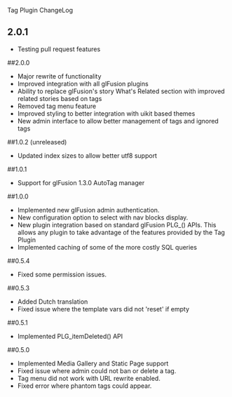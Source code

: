 Tag Plugin ChangeLog

## 2.0.1
  - Testing pull request features

##2.0.0
  - Major rewrite of functionality
  - Improved integration with all glFusion plugins
  - Ability to replace glFusion's story What's Related section with improved related stories based on tags
  - Removed tag menu feature
  - Improved styling to better integration with uikit based themes
  - New admin interface to allow better management of tags and ignored tags

##1.0.2 (unreleased)
  - Updated index sizes to allow better utf8 support

##1.0.1
  - Support for glFusion 1.3.0 AutoTag manager

##1.0.0
  - Implemented new glFusion admin authentication.
  - New configuration option to select with nav blocks display.
  - New plugin integration based on standard glFusion PLG_() APIs. This allows any plugin to take advantage of the features provided by the Tag Plugin
  - Implemented caching of some of the more costly SQL queries

##0.5.4
  - Fixed some permission issues.

##0.5.3
  - Added Dutch translation
  - Fixed issue where the template vars did not 'reset' if empty

##0.5.1
  - Implemented PLG_itemDeleted() API

##0.5.0
  - Implemented Media Gallery and Static Page support
  - Fixed issue where admin could not ban or delete a tag.
  - Tag menu did not work with URL rewrite enabled.
  - Fixed error where phantom tags could appear.